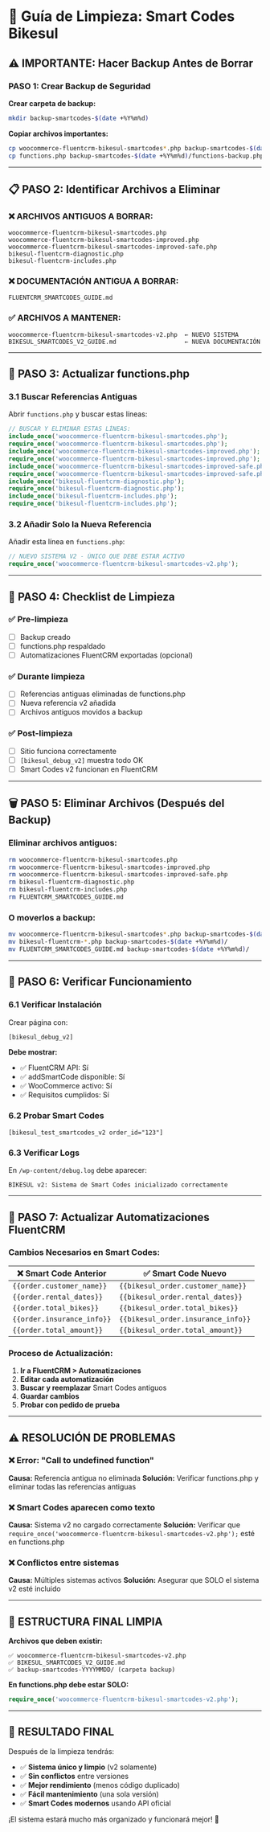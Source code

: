 # 🧹 Guía de Limpieza: Smart Codes Bikesul

## ⚠️ IMPORTANTE: Hacer Backup Antes de Borrar

### PASO 1: Crear Backup de Seguridad

**Crear carpeta de backup:**
```bash
mkdir backup-smartcodes-$(date +%Y%m%d)
```

**Copiar archivos importantes:**
```bash
cp woocommerce-fluentcrm-bikesul-smartcodes*.php backup-smartcodes-$(date +%Y%m%d)/
cp functions.php backup-smartcodes-$(date +%Y%m%d)/functions-backup.php
```

---

## 📋 PASO 2: Identificar Archivos a Eliminar

### ❌ ARCHIVOS ANTIGUOS A BORRAR:

```
woocommerce-fluentcrm-bikesul-smartcodes.php
woocommerce-fluentcrm-bikesul-smartcodes-improved.php  
woocommerce-fluentcrm-bikesul-smartcodes-improved-safe.php
bikesul-fluentcrm-diagnostic.php
bikesul-fluentcrm-includes.php
```

### ❌ DOCUMENTACIÓN ANTIGUA A BORRAR:
```
FLUENTCRM_SMARTCODES_GUIDE.md
```

### ✅ ARCHIVOS A MANTENER:
```
woocommerce-fluentcrm-bikesul-smartcodes-v2.php  ← NUEVO SISTEMA
BIKESUL_SMARTCODES_V2_GUIDE.md                   ← NUEVA DOCUMENTACIÓN
```

---

## 🔧 PASO 3: Actualizar functions.php

### 3.1 Buscar Referencias Antiguas

Abrir `functions.php` y buscar estas líneas:

```php
// BUSCAR Y ELIMINAR ESTAS LÍNEAS:
include_once('woocommerce-fluentcrm-bikesul-smartcodes.php');
require_once('woocommerce-fluentcrm-bikesul-smartcodes.php');
include_once('woocommerce-fluentcrm-bikesul-smartcodes-improved.php');
require_once('woocommerce-fluentcrm-bikesul-smartcodes-improved.php');
include_once('woocommerce-fluentcrm-bikesul-smartcodes-improved-safe.php');
require_once('woocommerce-fluentcrm-bikesul-smartcodes-improved-safe.php');
include_once('bikesul-fluentcrm-diagnostic.php');
require_once('bikesul-fluentcrm-diagnostic.php');
include_once('bikesul-fluentcrm-includes.php');
require_once('bikesul-fluentcrm-includes.php');
```

### 3.2 Añadir Solo la Nueva Referencia

Añadir esta línea en `functions.php`:

```php
// NUEVO SISTEMA V2 - ÚNICO QUE DEBE ESTAR ACTIVO
require_once('woocommerce-fluentcrm-bikesul-smartcodes-v2.php');
```

---

## 📝 PASO 4: Checklist de Limpieza

### ✅ Pre-limpieza
- [ ] Backup creado
- [ ] functions.php respaldado
- [ ] Automatizaciones FluentCRM exportadas (opcional)

### ✅ Durante limpieza
- [ ] Referencias antiguas eliminadas de functions.php
- [ ] Nueva referencia v2 añadida
- [ ] Archivos antiguos movidos a backup

### ✅ Post-limpieza
- [ ] Sitio funciona correctamente
- [ ] `[bikesul_debug_v2]` muestra todo OK
- [ ] Smart Codes v2 funcionan en FluentCRM

---

## 🗑️ PASO 5: Eliminar Archivos (Después del Backup)

### Eliminar archivos antiguos:
```bash
rm woocommerce-fluentcrm-bikesul-smartcodes.php
rm woocommerce-fluentcrm-bikesul-smartcodes-improved.php
rm woocommerce-fluentcrm-bikesul-smartcodes-improved-safe.php
rm bikesul-fluentcrm-diagnostic.php
rm bikesul-fluentcrm-includes.php
rm FLUENTCRM_SMARTCODES_GUIDE.md
```

### O moverlos a backup:
```bash
mv woocommerce-fluentcrm-bikesul-smartcodes*.php backup-smartcodes-$(date +%Y%m%d)/
mv bikesul-fluentcrm-*.php backup-smartcodes-$(date +%Y%m%d)/
mv FLUENTCRM_SMARTCODES_GUIDE.md backup-smartcodes-$(date +%Y%m%d)/
```

---

## 🧪 PASO 6: Verificar Funcionamiento

### 6.1 Verificar Instalación
Crear página con:
```
[bikesul_debug_v2]
```

**Debe mostrar:**
- ✅ FluentCRM API: Sí
- ✅ addSmartCode disponible: Sí
- ✅ WooCommerce activo: Sí
- ✅ Requisitos cumplidos: Sí

### 6.2 Probar Smart Codes
```
[bikesul_test_smartcodes_v2 order_id="123"]
```

### 6.3 Verificar Logs
En `/wp-content/debug.log` debe aparecer:
```
BIKESUL v2: Sistema de Smart Codes inicializado correctamente
```

---

## 🔄 PASO 7: Actualizar Automatizaciones FluentCRM

### Cambios Necesarios en Smart Codes:

| ❌ Smart Code Anterior | ✅ Smart Code Nuevo |
|----------------------|-------------------|
| `{{order.customer_name}}` | `{{bikesul_order.customer_name}}` |
| `{{order.rental_dates}}` | `{{bikesul_order.rental_dates}}` |
| `{{order.total_bikes}}` | `{{bikesul_order.total_bikes}}` |
| `{{order.insurance_info}}` | `{{bikesul_order.insurance_info}}` |
| `{{order.total_amount}}` | `{{bikesul_order.total_amount}}` |

### Proceso de Actualización:
1. **Ir a FluentCRM > Automatizaciones**
2. **Editar cada automatización**
3. **Buscar y reemplazar** Smart Codes antiguos
4. **Guardar cambios**
5. **Probar con pedido de prueba**

---

## ⚠️ RESOLUCIÓN DE PROBLEMAS

### ❌ Error: "Call to undefined function"
**Causa:** Referencia antigua no eliminada
**Solución:** Verificar functions.php y eliminar todas las referencias antiguas

### ❌ Smart Codes aparecen como texto
**Causa:** Sistema v2 no cargado correctamente
**Solución:** Verificar que `require_once('woocommerce-fluentcrm-bikesul-smartcodes-v2.php');` esté en functions.php

### ❌ Conflictos entre sistemas
**Causa:** Múltiples sistemas activos
**Solución:** Asegurar que SOLO el sistema v2 esté incluido

---

## 📂 ESTRUCTURA FINAL LIMPIA

**Archivos que deben existir:**
```
✅ woocommerce-fluentcrm-bikesul-smartcodes-v2.php
✅ BIKESUL_SMARTCODES_V2_GUIDE.md
✅ backup-smartcodes-YYYYMMDD/ (carpeta backup)
```

**En functions.php debe estar SOLO:**
```php
require_once('woocommerce-fluentcrm-bikesul-smartcodes-v2.php');
```

---

## 🎯 RESULTADO FINAL

Después de la limpieza tendrás:

- ✅ **Sistema único y limpio** (v2 solamente)
- ✅ **Sin conflictos** entre versiones
- ✅ **Mejor rendimiento** (menos código duplicado)
- ✅ **Fácil mantenimiento** (una sola versión)
- ✅ **Smart Codes modernos** usando API oficial

¡El sistema estará mucho más organizado y funcionará mejor! 🚀
